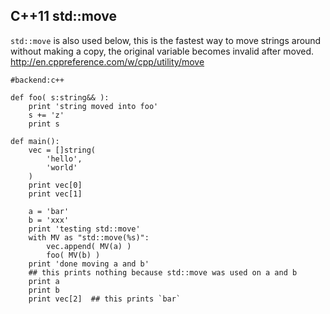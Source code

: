 C++11 std::move
--------------

`std::move` is also used below, this is the fastest way to move strings around without making a copy,
the original variable becomes invalid after moved.
http://en.cppreference.com/w/cpp/utility/move

```rusthon
#backend:c++

def foo( s:string&& ):
	print 'string moved into foo'
	s += 'z'
	print s

def main():
	vec = []string(
		'hello',
		'world'
	)
	print vec[0]
	print vec[1]

	a = 'bar'
	b = 'xxx'
	print 'testing std::move'
	with MV as "std::move(%s)":
		vec.append( MV(a) )
		foo( MV(b) )
	print 'done moving a and b'
	## this prints nothing because std::move was used on a and b
	print a
	print b
	print vec[2]  ## this prints `bar`


```